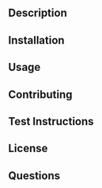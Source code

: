 ##  


## Description


## Installation


## Usage


## Contributing


## Test Instructions


## License


## Questions

